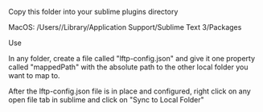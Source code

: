 Copy this folder into your sublime plugins directory

MacOS: /Users/<user>/Library/Application Support/Sublime Text 3/Packages

Use

In any folder, create a file called "lftp-config.json" and give it one property called "mappedPath" with the absolute path to the other local folder you want to map to.

After the lftp-config.json file is in place and configured, right click on any open file tab in sublime and click on "Sync to Local Folder"